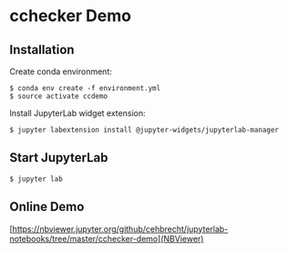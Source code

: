 # cchecker Demo


## Installation

Create conda environment:

    $ conda env create -f environment.yml
    $ source activate ccdemo

Install JupyterLab widget extension:

    $ jupyter labextension install @jupyter-widgets/jupyterlab-manager


## Start JupyterLab

    $ jupyter lab

## Online Demo

[https://nbviewer.jupyter.org/github/cehbrecht/jupyterlab-notebooks/tree/master/cchecker-demo](NBViewer)
